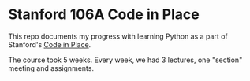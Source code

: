 # Stanford 106A Code in Place

This repo documents my progress with learning Python as a part of Stanford's [Code in Place](https://www.stanforddaily.com/2020/03/31/stanford-to-offer-free-online-cs-class-during-pandemic/).

The course took 5 weeks. Every week, we had 3 lectures, one "section" meeting and assignments. 
